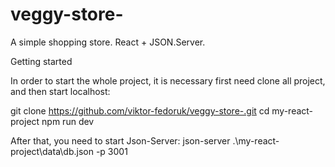 ﻿# veggy-store-

 A simple shopping store.  React + JSON.Server.
 
Getting started

In order to start the whole project, it is necessary first need clone all project, and then start localhost:

git clone https://github.com/viktor-fedoruk/veggy-store-.git
cd my-react-project
npm run dev

After that, you need to start Json-Server:
json-server .\my-react-project\data\db.json -p 3001
